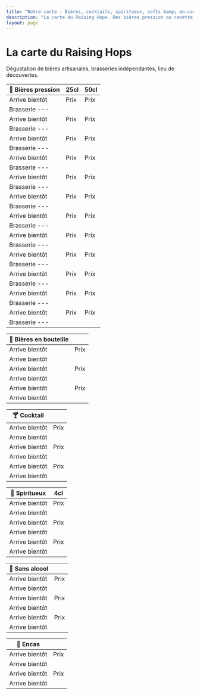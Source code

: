 ```yaml
---
title: "Notre carte : Bières, cocktails, spiritueux, softs &amp; en-cas"
description: "La carte du Raising Hops. Des bières pression ou canette, des cocktails, des softs et des encas."
layout: page
---
```


# La carte du Raising Hops
Dégustation de bières artisanales, brasseries indépendantes, lieu de découvertes.

|🍺 Bières pression|25cl|50cl|
|---|---|---|
|Arrive bientôt|Prix|Prix|
|Brasserie ---|   |   |
|Arrive bientôt|Prix|Prix|
|Brasserie ---|   |   |
|Arrive bientôt|Prix|Prix|
|Brasserie ---|   |   |
|Arrive bientôt|Prix|Prix|
|Brasserie ---|   |   |
|Arrive bientôt|Prix|Prix|
|Brasserie ---|   |   |
|Arrive bientôt|Prix|Prix|
|Brasserie ---|   |   |
|Arrive bientôt|Prix|Prix|
|Brasserie ---|   |   |
|Arrive bientôt|Prix|Prix|
|Brasserie ---|   |   |
|Arrive bientôt|Prix|Prix|
|Brasserie ---|   |   |
|Arrive bientôt|Prix|Prix|
|Brasserie ---|   |   |
|Arrive bientôt|Prix|Prix|
|Brasserie ---|   |   |
|Arrive bientôt|Prix|Prix|
|Brasserie ---|   |   |

|🍻 Bières en bouteille|    |
|---|---|
|Arrive bientôt|Prix|
|Arrive bientôt||
|Arrive bientôt|Prix|
|Arrive bientôt||
|Arrive bientôt|Prix|
|Arrive bientôt||

|🍸 Cocktail|    |
|---|---|
|Arrive bientôt|Prix|
|Arrive bientôt||
|Arrive bientôt|Prix|
|Arrive bientôt||
|Arrive bientôt|Prix|
|Arrive bientôt||

|🥃 Spiritueux|4cl|
|---|---|
|Arrive bientôt|Prix|
|Arrive bientôt||
|Arrive bientôt|Prix|
|Arrive bientôt||
|Arrive bientôt|Prix|
|Arrive bientôt||

|🧃 Sans alcool|    |
|---|---|
|Arrive bientôt|Prix|
|Arrive bientôt||
|Arrive bientôt|Prix|
|Arrive bientôt||
|Arrive bientôt|Prix|
|Arrive bientôt||

|🥑 Encas|    |
|---|---|
|Arrive bientôt|Prix|
|Arrive bientôt||
|Arrive bientôt|Prix|
|Arrive bientôt||